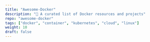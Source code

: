```yaml
---
title: "Awesome-Docker"
description: "🐳 A curated list of Docker resources and projects"
repo: "awesome-docker"
tags: ["docker", "container", "kubernetes", "cloud", "linux"]
weight: 10
draft: false
---
```

